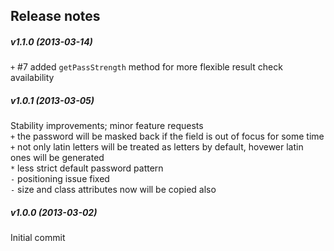 Release notes
-------------
##### v1.1.0 (2013-03-14)
`+` #7 added `getPassStrength` method for more flexible result check availability  

##### v1.0.1 (2013-03-05)
Stability improvements; minor feature requests  
`+` the password will be masked back if the field is out of focus for some time  
`+` not only latin letters will be treated as letters by default, hovewer latin ones will be generated  
`*` less strict default password pattern  
`-` positioning issue fixed  
`-` size and class attributes now will be copied also  

##### v1.0.0 (2013-03-02)
Initial commit
